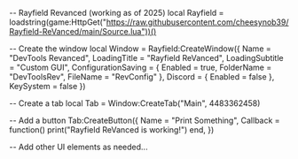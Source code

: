 -- Rayfield Revanced (working as of 2025)
local Rayfield = loadstring(game:HttpGet("https://raw.githubusercontent.com/cheesynob39/Rayfield-ReVanced/main/Source.lua"))()

-- Create the window
local Window = Rayfield:CreateWindow({
   Name = "DevTools Revanced",
   LoadingTitle = "Rayfield ReVanced",
   LoadingSubtitle = "Custom GUI",
   ConfigurationSaving = {
      Enabled = true,
      FolderName = "DevToolsRev",
      FileName = "RevConfig"
   },
   Discord = {
      Enabled = false
   },
   KeySystem = false
})

-- Create a tab
local Tab = Window:CreateTab("Main", 4483362458)

-- Add a button
Tab:CreateButton({
   Name = "Print Something",
   Callback = function()
      print("Rayfield ReVanced is working!")
   end,
})

-- Add other UI elements as needed...
